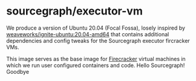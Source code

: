 # sourcegraph/executor-vm

We produce a version of Ubuntu 20.04 (Focal Fossa), losely inspired by [weaveworks/ignite-ubuntu:20.04-amd64](https://github.com/weaveworks/ignite/blob/46bdd5d48425c4245fbe895e7da3621f491c3660/images/ubuntu/Dockerfile) that contains additional dependencies and config tweaks for the Sourcegraph executor fircracker VMs.

This image serves as the base image for [Firecracker](https://github.com/firecracker-microvm/firecracker) virtual machines in which we run user configured containers and code.
Hello Sourcegraph!
Goodbye

